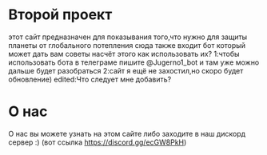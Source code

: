 # Второй проект
этот сайт предназначен для показывания того,что нужно для защиты планеты от глобального потепления
сюда также входит бот который может дать вам советы насчёт этого
как использовать их?
1:чтобы использовать бота в телеграме пишите @Jugerno1_bot и там уже можно дальше будет разобраться
2:сайт я ещё не захостил,но скоро будет обновление)
edited:Что следует мне добавить?
# О нас
О нас вы можете узнать на этом сайте либо заходите в наш дискорд сервер :)
(вот ссылка https://discord.gg/ecGW8PkH)
